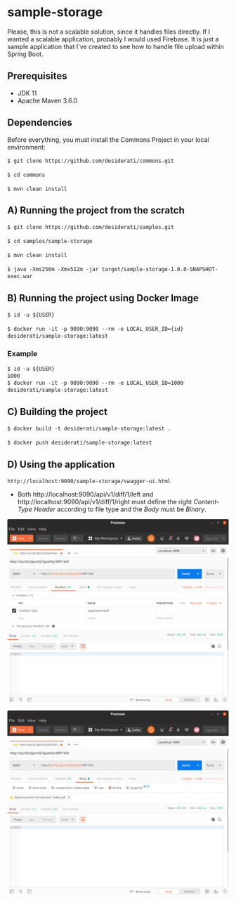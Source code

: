 # sample-storage

Please, this is not a scalable solution, since it handles files directly. If I wanted a scalable application, 
probably I would used Firebase. It is just a sample application that I've created to see how to handle file 
upload within Spring Boot.

## Prerequisites

* JDK 11
* Apache Maven 3.6.0

## Dependencies 

Before everything, you must install the Commons Project in your local environment:
```
$ git clone https://github.com/desiderati/commons.git

$ cd commons

$ mvn clean install
```

## A) Running the project from the scratch
```
$ git clone https://github.com/desiderati/samples.git

$ cd samples/sample-storage

$ mvn clean install

$ java -Xms256m -Xmx512m -jar target/sample-storage-1.0.0-SNAPSHOT-exec.war
```

## B) Running the project using Docker Image
```
$ id -u ${USER}

$ docker run -it -p 9090:9090 --rm -e LOCAL_USER_ID={id} desiderati/sample-storage:latest 
```

### Example
```
$ id -u ${USER}
1000
$ docker run -it -p 9090:9090 --rm -e LOCAL_USER_ID=1000 desiderati/sample-storage:latest 
```

## C) Building the project 
```
$ docker build -t desiderati/sample-storage:latest .

$ docker push desiderati/sample-storage:latest
```

## D) Using the application
```
http://localhost:9090/sample-storage/swagger-ui.html
```

* Both http://localhost:9090/api/v1/diff/1/left and http://localhost:9090/api/v1/diff/1/right must define 
the right _Content-Type Header_ according to file type and the _Body_ must be _Binary_.

![Content-Type Configuration](postman-content-type.png)

![Body Configuration](postman-body.png)